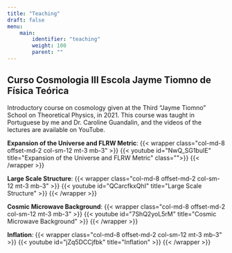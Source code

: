 ```yaml
---
title: "Teaching"
draft: false
menu:
    main:
        identifier: "teaching"
        weight: 100
        parent: ""
---
```


## Curso Cosmologia III Escola Jayme Tiomno de Física Teórica

Introductory course on cosmology given at the Third “Jayme Tiomno” School on Theoretical Physics, in 2021. This course was taught in Portuguese by me and Dr. Caroline Guandalin, and the videos of the lectures are available on YouTube.

**Expansion of the Universe and FLRW Metric**:
{{< wrapper class="col-md-8 offset-md-2 col-sm-12 mt-3 mb-3" >}}
    {{< youtube id="NwQ_SG1buIE" title="Expansion of the Universe and FLRW Metric" class="">}}
{{< /wrapper >}}

**Large Scale Structure**:
{{< wrapper class="col-md-8 offset-md-2 col-sm-12 mt-3 mb-3" >}}
    {{< youtube id="QCarcfkxQhI" title="Large Scale Structure" >}}
{{< /wrapper >}}

**Cosmic Microwave Background**:
{{< wrapper class="col-md-8 offset-md-2 col-sm-12 mt-3 mb-3" >}}
    {{< youtube id="7ShQ2yoL5rM" title="Cosmic Microwave Background" >}}
{{< /wrapper >}}

**Inflation**:
{{< wrapper class="col-md-8 offset-md-2 col-sm-12 mt-3 mb-3" >}}
    {{< youtube id="jZq5DCCjfbk" title="Inflation" >}}
{{< /wrapper >}}

